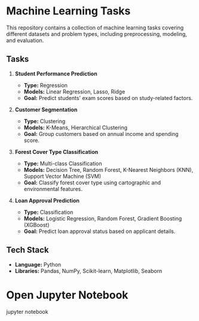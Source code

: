 # Machine Learning Tasks

This repository contains a collection of machine learning tasks covering different datasets and problem types, including preprocessing, modeling, and evaluation.

## Tasks
1. **Student Performance Prediction**  
   - **Type:** Regression  
   - **Models:** Linear Regression, Lasso, Ridge  
   - **Goal:** Predict students' exam scores based on study-related factors.  

2. **Customer Segmentation**  
   - **Type:** Clustering  
   - **Models:** K-Means, Hierarchical Clustering  
   - **Goal:** Group customers based on annual income and spending score.  

3. **Forest Cover Type Classification**  
   - **Type:** Multi-class Classification  
   - **Models:** Decision Tree, Random Forest, K-Nearest Neighbors (KNN), Support Vector Machine (SVM)  
   - **Goal:** Classify forest cover type using cartographic and environmental features.  

4. **Loan Approval Prediction**  
   - **Type:** Classification  
   - **Models:** Logistic Regression, Random Forest, Gradient Boosting (XGBoost)  
   - **Goal:** Predict loan approval status based on applicant details.  

## Tech Stack
- **Language:** Python  
- **Libraries:** Pandas, NumPy, Scikit-learn, Matplotlib, Seaborn  

# Open Jupyter Notebook
jupyter notebook
